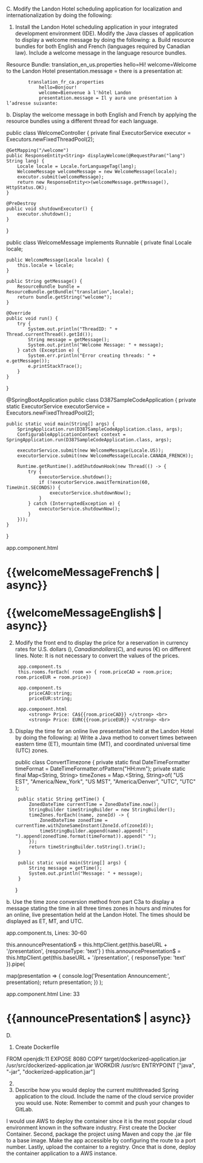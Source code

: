 C. Modify the Landon Hotel scheduling application for localization and internationalization by doing the following:
1. Install the Landon Hotel scheduling application in your integrated development environment (IDE). Modify the Java classes of application to display a welcome message by doing the following:
   a. Build resource bundles for both English and French (languages required by Canadian law). Include a welcome message in the language resource bundles.

Resource Bundle:
            translation_en_us.properties
                hello=Hi!
                welcome=Welcome to the Landon Hotel
                presentation.message = there is a presentation at:

            translation_fr_ca.properties
                hello=Bonjour!
                welcome=Bienvenue à l'hôtel Landon
                presentation.message = Il y aura une présentation à l’adresse suivante:

b. Display the welcome message in both English and French by applying the resource bundles using a different thread for each language.

public class WelcomeController {
private final ExecutorService executor = Executors.newFixedThreadPool(2);

    @GetMapping("/welcome")
    public ResponseEntity<String> displayWelcome(@RequestParam("lang") String lang) {
        Locale locale = Locale.forLanguageTag(lang);
        WelcomeMessage welcomeMessage = new WelcomeMessage(locale);
        executor.submit(welcomeMessage);
        return new ResponseEntity<>(welcomeMessage.getMessage(), HttpStatus.OK);
    }

    @PreDestroy
    public void shutdownExecutor() {
        executor.shutdown();
    }
}


public class WelcomeMessage implements Runnable {
    private final Locale locale;

    public WelcomeMessage(Locale locale) {
        this.locale = locale;
    }

    public String getMessage() {
        ResourceBundle bundle = ResourceBundle.getBundle("translation",locale);
        return bundle.getString("welcome");
    }

    @Override
    public void run() {
        try {
            System.out.println("ThreadID: " + Thread.currentThread().getId());
            String message = getMessage();
            System.out.println("Welcome Message: " + message);
        } catch (Exception e) {
            System.err.println("Error creating threads: " + e.getMessage());
            e.printStackTrace();
        }
    }
}

@SpringBootApplication
public class D387SampleCodeApplication {
	private static ExecutorService executorService = Executors.newFixedThreadPool(2);

	public static void main(String[] args) {
		SpringApplication.run(D387SampleCodeApplication.class, args);
		ConfigurableApplicationContext context = SpringApplication.run(D387SampleCodeApplication.class, args);

		executorService.submit(new WelcomeMessage(Locale.US));
		executorService.submit(new WelcomeMessage(Locale.CANADA_FRENCH));

		Runtime.getRuntime().addShutdownHook(new Thread(() -> {
			try {
				executorService.shutdown();
				if (!executorService.awaitTermination(60, TimeUnit.SECONDS)) {
					executorService.shutdownNow();
				}
			} catch (InterruptedException e) {
				executorService.shutdownNow();
			}
		}));
	}

}

app.component.html
  <h1>{{welcomeMessageFrench$ | async}}</h1>
  <h1>{{welcomeMessageEnglish$ | async}}</h1>


2. Modify the front end to display the price for a reservation in currency rates for U.S. dollars ($), Canadian dollars (C$), and euros (€) on different lines.
   Note: It is not necessary to convert the values of the prices.

        app.component.ts
        this.rooms.forEach( room => { room.priceCAD = room.price; room.priceEUR = room.price})
    
        app.component.ts
            priceCAD:string;
            priceEUR:string;

        app.component.html
            <strong> Price: CA${{room.priceCAD}} </strong> <br> 
            <strong> Price: EUR€{{room.priceEUR}} </strong> <br>

3. Display the time for an online live presentation held at the Landon Hotel by doing the following:
     a) Write a Java method to convert times between eastern time (ET), mountain time (MT), and coordinated universal time (UTC) zones.

    public class ConvertTimezone {
        private static final DateTimeFormatter timeFormat = DateTimeFormatter.ofPattern("HH:mm");
        private static final Map<String, String> timeZones = Map.<String, String>of(
                "US EST", "America/New_York",
                "US MST", "America/Denver",
                "UTC", "UTC"
        );
    
        public static String getTime() {
            ZonedDateTime currentTime = ZonedDateTime.now();
            StringBuilder timeStringBuilder = new StringBuilder();
            timeZones.forEach((name, zoneId) -> {
                ZonedDateTime zonedTime = currentTime.withZoneSameInstant(ZoneId.of(zoneId));
                timeStringBuilder.append(name).append(": ").append(zonedTime.format(timeFormat)).append(" ");
            });
            return timeStringBuilder.toString().trim();
        }
    
        public static void main(String[] args) {
            String message = getTime();
            System.out.println("Message: " + message);
        }
    }

b. Use the time zone conversion method from part C3a to display a message stating the time in all three times zones in hours and minutes for an online,
live presentation held at the Landon Hotel. The times should be displayed as ET, MT, and UTC.

app.component.ts, Lines: 30-60

this.announcePresentation$ = this.httpClient.get(this.baseURL + '/presentation', {responseType: 'text'} )
this.announcePresentation$ = this.httpClient.get(this.baseURL + '/presentation', { responseType: 'text' }).pipe(

map(presentation => {
    console.log('Presentation Announcement:', presentation);
    return presentation;
    })
);

app.component.html Line: 33

  <div class="scene" id="presentation">
        <h1>{{announcePresentation$ | async}}</h1>
  </div>


D. 

1. Create Dockerfile 

FROM openjdk:11
EXPOSE 8080
COPY target/dockerized-application.jar /usr/src/dockerized-application.jar
WORKDIR /usr/src
ENTRYPOINT ["java", "-jar", "dockerized-application.jar"]

2.
3. Describe how you would deploy the current multithreaded Spring application to the cloud. 
Include the name of the cloud service provider you would use. 
Note: Remember to commit and push your changes to GitLab. 

I would use AWS to deploy the container since it is the most popular cloud environment known in the software industry. 
First create the Docker Container. Second, package the project using Maven and copy the .jar file to a base image. 
Make the app accessible by configuring the route to a port number. Lastly, upload the container to a registry. 
Once that is done, deploy the container application to a AWS instance.
